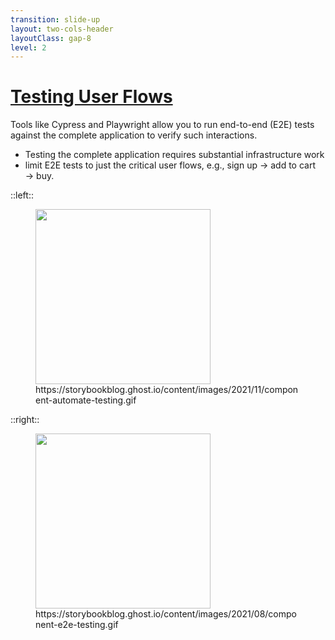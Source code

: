 ```yaml
---
transition: slide-up
layout: two-cols-header
layoutClass: gap-8
level: 2
---
```


# [Testing User Flows](https://storybook.js.org/blog/testing-user-flows/)

Tools like Cypress and Playwright allow you to run end-to-end (E2E) tests against the complete application to verify such interactions.

- Testing the complete application requires substantial infrastructure work
- limit E2E tests to just the critical user flows, e.g., sign up → add to cart → buy.

::left::

<figure>
  <img src="/testing/component-automate-testing.gif"/>
  <figcaption>https://storybookblog.ghost.io/content/images/2021/11/component-automate-testing.gif</figcaption>
</figure>

::right::

<figure>
  <img src="/testing/component-e2e-testing.gif"/>
  <figcaption>https://storybookblog.ghost.io/content/images/2021/08/component-e2e-testing.gif</figcaption>
</figure>

<style>
  img, video {
    height: 280px;
  }
</style>

